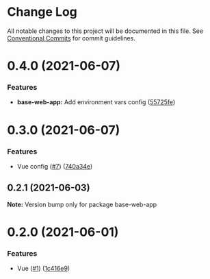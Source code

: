# Change Log

All notable changes to this project will be documented in this file.
See [Conventional Commits](https://conventionalcommits.org) for commit guidelines.

# 0.4.0 (2021-06-07)


### Features

* **base-web-app:** Add environment vars config ([55725fe](https://github.com/JosemaPereira/vue-lerna-base/commit/55725fe37fadf9dfb4349185d1ef443e604f952e))





# 0.3.0 (2021-06-07)


### Features

* Vue config ([#7](https://github.com/JosemaPereira/vue-lerna-base/issues/7)) ([740a34e](https://github.com/JosemaPereira/vue-lerna-base/commit/740a34e513203a2e2fd2eb15c5c7e6aacbe63ed2))





## 0.2.1 (2021-06-03)

**Note:** Version bump only for package base-web-app





# 0.2.0 (2021-06-01)


### Features

* Vue ([#1](https://github.com/JosemaPereira/vue-lerna-base/issues/1)) ([1c416e9](https://github.com/JosemaPereira/vue-lerna-base/commit/1c416e9c60925dc5fb192cb1d63acdab95b6893a))
